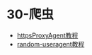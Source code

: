 # 30-爬虫

- [httpsProxyAgent教程](./httpsProxyAgent教程.md)
- [random-useragent教程](./random-useragent教程.md)
